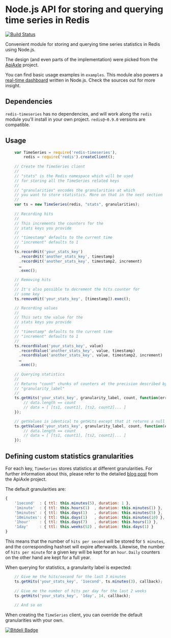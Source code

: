 # Node.js API for storing and querying time series in Redis

[![Build Status][travis-image]][travis]

Convenient module for storing and querying time series statistics in Redis using Node.js.

The design (and even parts of the implementation) were picked from the [ApiAxle](http://blog.apiaxle.com/post/storing-near-realtime-stats-in-redis/) project.

You can find basic usage examples in `examples`. This module also powers a [real-time dashboard](https://github.com/tonyskn/node-dashboard) written in Node.js. Check the sources out for more insight.

## Dependencies

`redis-timeseries` has no dependencies, and will work along the `redis` module you'll install in your own project. `redis@~0.9.0` versions are compatible.

## Usage

```javascript
	var TimeSeries = require('redis-timeseries'),
		redis = require('redis').createClient();
		
	// Create the TimeSeries client
	//
	// "stats" is the Redis namespace which will be used
	// for storing all the TimeSeries related keys
    //
	// "granularities" encodes the granularities at which
	// you want to store statistics. More on that in the next section
	//
	var ts = new TimeSeries(redis, "stats", granularities);
	
	// Recording hits
	//
	// This increments the counters for the
	// stats keys you provide
	//
	// "timestamp" defaults to the current time
    // "increment" defaults to 1
	//
	ts.recordHit('your_stats_key')
	  .recordHit('another_stats_key', timestamp)
      .recordHit('another_stats_key', timestamp2, increment)
	  …
	  .exec();

    // Removing hits
    //
    // It's also possible to decrement the hits counter for
    // some key
    ts.removeHit('your_stats_key', [timestamp]).exec();

    // Recording values
	//
	// This sets the value for the
	// stats keys you provide
	//
	// "timestamp" defaults to the current time
    // "increment" defaults to 1
	//
	ts.recordValue('your_stats_key', value)
	  .recordValue('another_stats_key', value, timestamp)
      .recordValue('another_stats_key', value, timestamp2, increment)
	  …
	  .exec();
	  
	// Querying statistics
	//
	// Returns "count" chunks of counters at the precision described by
	// "granularity_label"
	// 
	ts.getHits('your_stats_key', granularity_label, count, function(err, data) {
		// data.length == count
		// data = [ [ts1, count1], [ts2, count2]... ]
	});

	// getValues is identical to getHits except that it returns a null value for unset timestamps
	ts.getValues('your_stats_key', granularity_label, count, function(err, data) {
		// data.length == count
		// data = [ [ts1, count1], [ts2, count2]... ]
	});
```

## Defining custom statistics granularities

For each key, `TimeSeries` stores statistics at different granularities. For further information about this, please refer to the detailed [blog post](http://blog.apiaxle.com/post/storing-near-realtime-stats-in-redis/) from the ApiAxle project.

The default granularities are:

```javascript
{
    '1second'  : { ttl: this.minutes(5), duration: 1 },
    '1minute'  : { ttl: this.hours(1)  , duration: this.minutes(1) },
    '5minutes' : { ttl: this.days(1)   , duration: this.minutes(5) },
    '10minutes': { ttl: this.days(1)   , duration: this.minutes(10) },
    '1hour'    : { ttl: this.days(7)   , duration: this.hours(1) },
    '1day'     : { ttl: this.weeks(52) , duration: this.days(1) }
}
```

This means that the number of `hits per second` will be stored for `5 minutes`, and the corresponding hashset will expire afterwards.  Likewise, the number of `hits per minute` for a given key will be kept for an `hour`.  `Daily` counters on the other hand are kept for a full year.

When querying for statistics, a granularity label is expected:

```javascript
	// Give me the hits/second for the last 3 minutes
	ts.getHits('your_stats_key', '1second', ts.minutes(3), callback);
	
	// Give me the number of hits per day for the last 2 weeks
	ts.getHits('your_stats_key', '1day', 14, callback);
	
	// And so on
```

When creating the `TimeSeries` client, you can override the default granularities with your own. 


[![Bitdeli Badge](https://d2weczhvl823v0.cloudfront.net/tonyskn/node-redis-timeseries/trend.png)](https://bitdeli.com/free "Bitdeli Badge")

[travis]: http://travis-ci.org/tonyskn/node-redis-timeseries
[travis-image]: https://travis-ci.org/tonyskn/node-redis-timeseries.png
